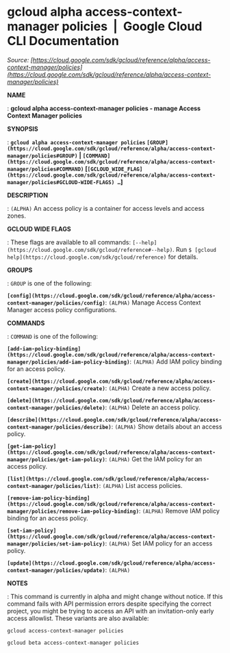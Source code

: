 # gcloud alpha access-context-manager policies  |  Google Cloud CLI Documentation

*Source: [https://cloud.google.com/sdk/gcloud/reference/alpha/access-context-manager/policies](https://cloud.google.com/sdk/gcloud/reference/alpha/access-context-manager/policies)*

**NAME**

: **gcloud alpha access-context-manager policies - manage Access Context Manager policies**

**SYNOPSIS**

: **`gcloud alpha access-context-manager policies` `[GROUP](https://cloud.google.com/sdk/gcloud/reference/alpha/access-context-manager/policies#GROUP)` | `[COMMAND](https://cloud.google.com/sdk/gcloud/reference/alpha/access-context-manager/policies#COMMAND)` [`[GCLOUD_WIDE_FLAG](https://cloud.google.com/sdk/gcloud/reference/alpha/access-context-manager/policies#GCLOUD-WIDE-FLAGS) …`]**

**DESCRIPTION**

: `(ALPHA)` An access policy is a container for access levels and
access zones.

**GCLOUD WIDE FLAGS**

: These flags are available to all commands: `[--help](https://cloud.google.com/sdk/gcloud/reference#--help)`.
Run `$ [gcloud help](https://cloud.google.com/sdk/gcloud/reference)` for details.

**GROUPS**

: ``GROUP`` is one of the following:

**`[config](https://cloud.google.com/sdk/gcloud/reference/alpha/access-context-manager/policies/config)`**:
`(ALPHA)` Manage Access Context Manager access policy configurations.

**COMMANDS**

: ``COMMAND`` is one of the following:

**`[add-iam-policy-binding](https://cloud.google.com/sdk/gcloud/reference/alpha/access-context-manager/policies/add-iam-policy-binding)`**:
`(ALPHA)` Add IAM policy binding for an access policy.

**`[create](https://cloud.google.com/sdk/gcloud/reference/alpha/access-context-manager/policies/create)`**:
`(ALPHA)` Create a new access policy.

**`[delete](https://cloud.google.com/sdk/gcloud/reference/alpha/access-context-manager/policies/delete)`**:
`(ALPHA)` Delete an access policy.

**`[describe](https://cloud.google.com/sdk/gcloud/reference/alpha/access-context-manager/policies/describe)`**:
`(ALPHA)` Show details about an access policy.

**`[get-iam-policy](https://cloud.google.com/sdk/gcloud/reference/alpha/access-context-manager/policies/get-iam-policy)`**:
`(ALPHA)` Get the IAM policy for an access policy.

**`[list](https://cloud.google.com/sdk/gcloud/reference/alpha/access-context-manager/policies/list)`**:
`(ALPHA)` List access policies.

**`[remove-iam-policy-binding](https://cloud.google.com/sdk/gcloud/reference/alpha/access-context-manager/policies/remove-iam-policy-binding)`**:
`(ALPHA)` Remove IAM policy binding for an access policy.

**`[set-iam-policy](https://cloud.google.com/sdk/gcloud/reference/alpha/access-context-manager/policies/set-iam-policy)`**:
`(ALPHA)` Set IAM policy for an access policy.

**`[update](https://cloud.google.com/sdk/gcloud/reference/alpha/access-context-manager/policies/update)`**:
`(ALPHA)`

**NOTES**

: This command is currently in alpha and might change without notice. If this
command fails with API permission errors despite specifying the correct project,
you might be trying to access an API with an invitation-only early access
allowlist. These variants are also available:

```
gcloud access-context-manager policies
```

```
gcloud beta access-context-manager policies
```